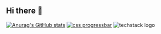## Hi there 👋
[![Anurag's GitHub stats](https://github-readme-stats.vercel.app/api?username=InCoderX)](https://github.com/anuraghazra/github-readme-stats)
[![css progressbar](https://readme-components.vercel.app/api?component=linearprogress&skill=css&value=50)](https://github.com/harish-sethuraman/readme-components)
![techstack logo](https://readme-components.vercel.app/api?component=logo&logo=react&text=false&animation=spin)
<!--
**InkCoderX/InkCoderX** is a ✨ _special_ ✨ repository because its `README.md` (this file) appears on your GitHub profile.

Here are some ideas to get you started:

- 🔭 I’m currently working on ...
- 🌱 I’m currently learning ...
- 👯 I’m looking to collaborate on ...
- 🤔 I’m looking for help with ...
- 💬 Ask me about ...
- 📫 How to reach me: ...
- 😄 Pronouns: ...
- ⚡ Fun fact: ...
-->
